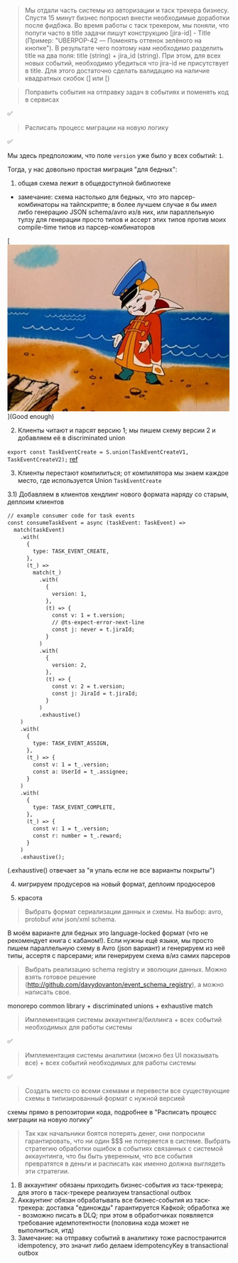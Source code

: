 > Мы отдали часть системы из авторизации и таск трекера бизнесу. Спустя 15 минут бизнес попросил внести необходимые доработки после фидбэка.
> Во время работы с таск трекером, мы поняли, что попуги часто в title задачи пишут конструкцию [jira-id] - Title (Пример: "UBERPOP-42 — Поменять оттенок зелёного на кнопке"). В результате чего поэтому нам необходимо разделить title на два поля: title (string) + jira_id (string). При этом, для всех новых событий, необходимо убедиться что jira-id не присутствует в title. Для этого достаточно сделать валидацию на наличие квадратных скобок (] или [)

> Поправить события на отправку задач в событиях и поменять код в сервисах

✅

> Расписать процесс миграции на новую логику

✅

Мы здесь предположим, что поле `version` уже было у всех событий: `1`.

Тогда, у нас довольно простая миграция "для бедных":

1. общая схема лежит в общедоступной библиотеке

- замечание: схема настолько для бедных, что это парсер-комбинаторы на тайпскрипте; в более лучшем случае я бы имел либо генерацию JSON schema/avro из/в них, или параллельную тулзу для генерации просто типов и ассерт этих типов против моих compile-time типов из парсер-комбинаторов

[![goodenough](./goodenough.jpeg)](Good enough)

2. Клиенты читают и парсят версию 1; мы пишем схему версии 2 и добавляем её в discriminated union

`export const TaskEventCreate = S.union(TaskEventCreateV1, TaskEventCreateV2);` [ref](../../packages/taskos-common/src/lib/schema.ts)

3. Клиенты перестают компилиться; от компилятора мы знаем каждое место, где используется Union `TaskEventCreate`

3.1) Добавляем в клиентов хендлинг нового формата наряду со старым, деплоим клиентов

```
// example consumer code for task events
const consumeTaskEvent = async (taskEvent: TaskEvent) =>
  match(taskEvent)
    .with(
      {
        type: TASK_EVENT_CREATE,
      },
      (t_) =>
        match(t_)
          .with(
            {
              version: 1,
            },
            (t) => {
              const v: 1 = t.version;
              // @ts-expect-error-next-line
              const j: never = t.jiraId;
            }
          )
          .with(
            {
              version: 2,
            },
            (t) => {
              const v: 2 = t.version;
              const j: JiraId = t.jiraId;
            }
          )
          .exhaustive()
    )
    .with(
      {
        type: TASK_EVENT_ASSIGN,
      },
      (t_) => {
        const v: 1 = t_.version;
        const a: UserId = t_.assignee;
      }
    )
    .with(
      {
        type: TASK_EVENT_COMPLETE,
      },
      (t_) => {
        const v: 1 = t_.version;
        const r: number = t_.reward;
      }
    )
    .exhaustive();

```

(.exhaustive() отвечает за "я упаль если не все варианты покрыты")

4. мигрируем продусеров на новый формат, деплоим продюсеров

5. красота

> Выбрать формат сериализации данных и схемы. На выбор: avro, protobuf или json/xml schema.

В моём варианте для бедных это language-locked формат (что не рекомендует книга с кабаном!). Если нужны ещё языки, мы просто пишем параллельную схему в Avro (json вариант) и генерируем из неё типы, ассертя с парсерами; или генерируем схема в/из самих парсеров

> Выбрать реализацию schema registry и эволюции данных. Можно взять готовое решение (http://github.com/davydovanton/event_schema_registry), а можно написать свое.

monorepo common library + discriminated unions + exhaustive match

> Имплементация системы аккаунтинга/биллинга + всех событий необходимых для работы системы

✅

> Имплементация системы аналитики (можно без UI показывать все) + всех событий необходимых для работы системы

✅

> Создать место со всеми схемами и перевести все существующие схемы в типизированный формат с нужной версией

cхемы прямо в репозитории кода, подробнее в "Расписать процесс миграции на новую логику"

> Так как начальники боятся потерять денег, они попросили гарантировать, что ни один $$$ не потеряется в системе.
> Выбрать стратегию обработки ошибок в событиях связанных с системой аккаунтинга, что бы быть уверенным, что все события превратятся в деньги и расписать как именно должна выглядеть эти стратегии.

1. В аккаунтинг обязаны приходить бизнес-события из таск-трекера; для этого в таск-трекере реализуем transactional outbox
2. Аккаунтинг обязан обрабатывать все бизнес-события из таск-трекера: доставка "единожды" гарантируется Кафкой; обработка же - возможно писать в DLQ; при этом в обработчиках появляется требование идемпотентности (половина кода может не выполниться, итд)
3. Замечание: на отправку событий в аналитику тоже распостранится idempotency, это значит либо делаем idempotencyKey в transactional outbox
